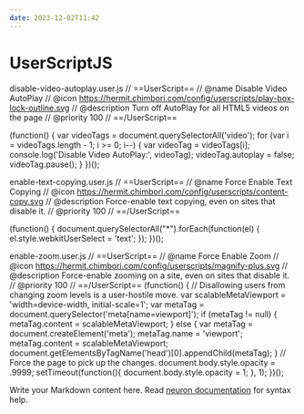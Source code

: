 ```yaml
---
date: 2023-12-02T11:42
---
```


# UserScriptJS

disable-video-autoplay.user.js
// ==UserScript==
// @name Disable Video AutoPlay
// @icon https://hermit.chimbori.com/config/userscripts/play-box-lock-outline.svg
// @description Turn off AutoPlay for all HTML5 videos on the page
// @priority 100
// ==/UserScript==


(function() {
  var videoTags = document.querySelectorAll('video');
  for (var i = videoTags.length - 1; i >= 0; i--) {
    var videoTag = videoTags[i];
    console.log('Disable Video AutoPlay:', videoTag);
    videoTag.autoplay = false;
    videoTag.pause();
  }
})();


enable-text-copying.user.js
// ==UserScript==
// @name Force Enable Text Copying
// @icon https://hermit.chimbori.com/config/userscripts/content-copy.svg
// @description Force-enable text copying, even on sites that disable it.
// @priority 100
// ==/UserScript==


(function() {
  document.querySelectorAll("*").forEach(function(el) {
    el.style.webkitUserSelect = 'text';
  });
})();

enable-zoom.user.js
// ==UserScript==
// @name Force Enable Zoom
// @icon https://hermit.chimbori.com/config/userscripts/magnify-plus.svg
// @description Force-enable zooming on a site, even on sites that disable it.
// @priority 100
// ==/UserScript==
(function() {
  // Disallowing users from changing zoom levels is a user-hostile move.
  var scalableMetaViewport = 'width=device-width, initial-scale=1';
  var metaTag = document.querySelector('meta[name=viewport]');
  if (metaTag != null) {
    metaTag.content = scalableMetaViewport;
  } else {
    var metaTag = document.createElement('meta');
    metaTag.name = 'viewport';
    metaTag.content = scalableMetaViewport;
    document.getElementsByTagName('head')[0].appendChild(metaTag);
  }
  // Force the page to pick up the changes.
  document.body.style.opacity = .9999;
  setTimeout(function(){
    document.body.style.opacity = 1;
  }, 1);
})();


Write your Markdown content here. Read [neuron documentation](https://neuron.zettel.page/2011404.html) for syntax help.

